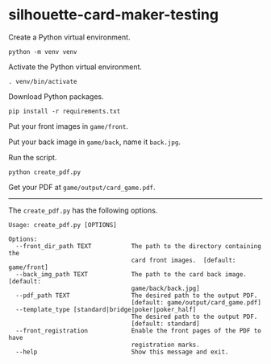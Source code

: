 # silhouette-card-maker-testing

Create a Python virtual environment.
```shell
python -m venv venv
```

Activate the Python virtual environment.
```shell
. venv/bin/activate
```

Download Python packages.
```shell
pip install -r requirements.txt
```

Put your front images in `game/front`.

Put your back image in `game/back`, name it `back.jpg`.

Run the script.
```shell
python create_pdf.py
```

Get your PDF at `game/output/card_game.pdf`.

***

The `create_pdf.py` has the following options.

```
Usage: create_pdf.py [OPTIONS]

Options:
  --front_dir_path TEXT           The path to the directory containing the
                                  card front images.  [default: game/front]
  --back_img_path TEXT            The path to the card back image.  [default:
                                  game/back/back.jpg]
  --pdf_path TEXT                 The desired path to the output PDF.
                                  [default: game/output/card_game.pdf]
  --template_type [standard|bridge|poker|poker_half]
                                  The desired path to the output PDF.
                                  [default: standard]
  --front_registration            Enable the front pages of the PDF to have
                                  registration marks.
  --help                          Show this message and exit.
```